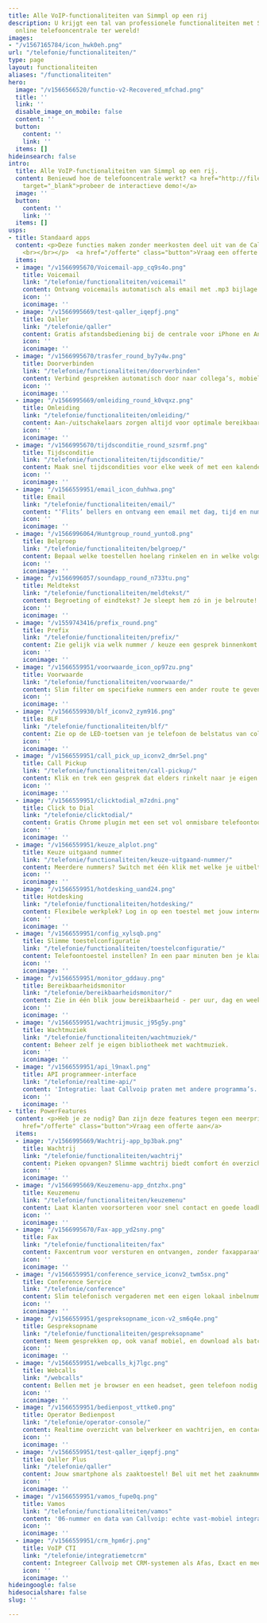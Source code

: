 ```yaml
---
title: Alle VoIP-functionaliteiten van Simmpl op een rij
description: U krijgt een tal van professionele functionaliteiten met Simmpl; de modernste
  online telefooncentrale ter wereld!
images:
- "/v1567165784/icon_hwk0eh.png"
url: "/telefonie/functionaliteiten/"
type: page
layout: functionaliteiten
aliases: "/functionaliteiten"
hero:
  image: "/v1566566520/functio-v2-Recovered_mfchad.png"
  title: ''
  link: ''
  disable_image_on_mobile: false
  content: ''
  button:
    content: ''
    link: ''
  items: []
hideinsearch: false
intro:
  title: Alle VoIP-functionaliteiten van Simmpl op een rij.
  content: Benieuwd hoe de telefooncentrale werkt? <a href="http://files.callvoip.nl/"
    target="_blank">probeer de interactieve demo!</a>
  image: ''
  button:
    content: ''
    link: ''
  items: []
usps:
- title: Standaard apps
  content: <p>Deze functies maken zonder meerkosten deel uit van de Callvoip centrale.
    <br></br></p>  <a href="/offerte" class="button">Vraag een offerte aan</a>
  items:
  - image: "/v1566995670/Voicemail-app_cq9s4o.png"
    title: Voicemail
    link: "/telefonie/functionaliteiten/voicemail"
    content: Ontvang voicemails automatisch als email met .mp3 bijlage.
    icon: ''
    iconimage: ''
  - image: "/v1566995669/test-qaller_iqepfj.png"
    title: Qaller
    link: "/telefonie/qaller"
    content: Gratis afstandsbediening bij de centrale voor iPhone en Android.
    icon: ''
    iconimage: ''
  - image: "/v1566995670/trasfer_round_by7y4w.png"
    title: Doorverbinden
    link: "/telefonie/functionaliteiten/doorverbinden"
    content: Verbind gesprekken automatisch door naar collega’s, mobiel, etc.
    icon: ''
    iconimage: ''
  - image: "/v1566995669/omleiding_round_k0vqxz.png"
    title: Omleiding
    link: "/telefonie/functionaliteiten/omleiding/"
    content: Aan-/uitschakelaars zorgen altijd voor optimale bereikbaarheid.
    icon: ''
    iconimage: ''
  - image: "/v1566995670/tijdsconditie_round_szsrmf.png"
    title: Tijdsconditie
    link: "/telefonie/functionaliteiten/tijdsconditie/"
    content: Maak snel tijdscondities voor elke week of met een kalender.
    icon: ''
    iconimage: ''
  - image: "/v1566559951/email_icon_duhhwa.png"
    title: Email
    link: "/telefonie/functionaliteiten/email/"
    content: "‘Flits’ bellers en ontvang een email met dag, tijd en nummer."
    icon: ''
    iconimage: ''
  - image: "/v1566996064/Huntgroup_round_yunto8.png"
    title: Belgroep
    link: "/telefonie/functionaliteiten/belgroep/"
    content: Bepaal welke toestellen hoelang rinkelen en in welke volgorde.
    icon: ''
    iconimage: ''
  - image: "/v1566996057/soundapp_round_n733tu.png"
    title: Meldtekst
    link: "/telefonie/functionaliteiten/meldtekst/"
    content: Begroeting of eindtekst? Je sleept hem zó in je belroute!
    icon: ''
    iconimage: ''
  - image: "/v1559743416/prefix_round.png"
    title: Prefix
    link: "/telefonie/functionaliteiten/prefix/"
    content: Zie gelijk via welk nummer / keuze een gesprek binnenkomt.
    icon: ''
    iconimage: ''
  - image: "/v1566559951/voorwaarde_icon_op97zu.png"
    title: Voorwaarde
    link: "/telefonie/functionaliteiten/voorwaarde/"
    content: Slim filter om specifieke nummers een ander route te geven.
    icon: ''
    iconimage: ''
  - image: "/v1566559930/blf_iconv2_zym916.png"
    title: BLF
    link: "/telefonie/functionaliteiten/blf/"
    content: Zie op de LED-toetsen van je telefoon de belstatus van collega’s.
    icon: ''
    iconimage: ''
  - image: "/v1566559951/call_pick_up_iconv2_dmr5el.png"
    title: Call Pickup
    link: "/telefonie/functionaliteiten/call-pickup/"
    content: Klik en trek een gesprek dat elders rinkelt naar je eigen toestel.
    icon: ''
    iconimage: ''
  - image: "/v1566559951/clicktodial_m7zdni.png"
    title: Click to Dial
    link: "/telefonie/clicktodial/"
    content: Gratis Chrome plugin met een set vol onmisbare telefoontools!
    icon: ''
    iconimage: ''
  - image: "/v1566559951/keuze_alplot.png"
    title: Keuze uitgaand nummer
    link: "/telefonie/functionaliteiten/keuze-uitgaand-nummer/"
    content: Meerdere nummers? Switch met één klik met welke je uitbelt!
    icon: ''
    iconimage: ''
  - image: "/v1566559951/hotdesking_uand24.png"
    title: Hotdesking
    link: "/telefonie/functionaliteiten/hotdesking/"
    content: Flexibele werkplek? Log in op een toestel met jouw interne nummer.
    icon: ''
    iconimage: ''
  - image: "/v1566559951/config_xylsqb.png"
    title: Slimme toestelconfiguratie
    link: "/telefonie/functionaliteiten/toestelconfiguratie/"
    content: Telefoontoestel instellen? In een paar minuten ben je klaar!
    icon: ''
    iconimage: ''
  - image: "/v1566559951/monitor_gddauy.png"
    title: Bereikbaarheidsmonitor
    link: "/telefonie/bereikbaarheidsmonitor/"
    content: Zie in één blik jouw bereikbaarheid - per uur, dag en week.
    icon: ''
    iconimage: ''
  - image: "/v1566559951/wachtrijmusic_j95g5y.png"
    title: Wachtmuziek
    link: "/telefonie/functionaliteiten/wachtmuziek/"
    content: Beheer zelf je eigen bibliotheek met wachtmuziek.
    icon: ''
    iconimage: ''
  - image: "/v1566559951/api_l9naxl.png"
    title: API programmeer-interface
    link: "/telefonie/realtime-api/"
    content: 'Integratie: laat Callvoip praten met andere programma’s.'
    icon: ''
    iconimage: ''
- title: PowerFeatures
  content: <p>Heb je ze nodig? Dan zijn deze features tegen een meerprijs beschikbaar!<br></br></p>  <a
    href="/offerte" class="button">Vraag een offerte aan</a>
  items:
  - image: "/v1566995669/Wachtrij-app_bp3bak.png"
    title: Wachtrij
    link: "/telefonie/functionaliteiten/wachtrij"
    content: Pieken opvangen? Slimme wachtrij biedt comfort én overzicht!
    icon: ''
    iconimage: ''
  - image: "/v1566995669/Keuzemenu-app_dntzhx.png"
    title: Keuzemenu
    link: "/telefonie/functionaliteiten/keuzemenu"
    content: Laat klanten voorsorteren voor snel contact en goede loadbalance.
    icon: ''
    iconimage: ''
  - image: "/v1566995670/Fax-app_yd2sny.png"
    title: Fax
    link: "/telefonie/functionaliteiten/fax"
    content: Faxcentrum voor versturen en ontvangen, zonder faxapparaat.
    icon: ''
    iconimage: ''
  - image: "/v1566559951/conference_service_iconv2_twm5sx.png"
    title: Conference Service
    link: "/telefonie/conference"
    content: Slim telefonisch vergaderen met een eigen lokaal inbelnummer.
    icon: ''
    iconimage: ''
  - image: "/v1566559951/gespreksopname_icon-v2_sm6q4e.png"
    title: Gespreksopname
    link: "/telefonie/functionaliteiten/gespreksopname"
    content: Neem gesprekken op, ook vanaf mobiel, en download als batch.
    icon: ''
    iconimage: ''
  - image: "/v1566559951/webcalls_kj7lgc.png"
    title: Webcalls
    link: "/webcalls"
    content: Bellen met je browser en een headset, geen telefoon nodig!
    icon: ''
    iconimage: ''
  - image: "/v1566559951/bedienpost_vttke0.png"
    title: Operator Bedienpost
    link: "/telefonie/operator-console/"
    content: Realtime overzicht van belverkeer en wachtrijen, en contactlijst.
    icon: ''
    iconimage: ''
  - image: "/v1566559951/test-qaller_iqepfj.png"
    title: Qaller Plus
    link: "/telefonie/qaller"
    content: Jouw smartphone als zaaktoestel! Bel uit met het zaaknummer.
    icon: ''
    iconimage: ''
  - image: "/v1566559951/vamos_fupe0q.png"
    title: Vamos
    link: "/telefonie/functionaliteiten/vamos"
    content: '06-nummer en data van Callvoip: echte vast-mobiel integratie.'
    icon: ''
    iconimage: ''
  - image: "/v1566559951/crm_hpm6rj.png"
    title: VoIP CTI
    link: "/telefonie/integratiemetcrm"
    content: Integreer Callvoip met CRM-systemen als Afas, Exact en meer.
    icon: ''
    iconimage: ''
hideingoogle: false
hidesocialshare: false
slug: ''

---
```

